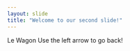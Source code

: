 ```yaml
---
layout: slide
title: "Welcome to our second slide!"
---
```

Le Wagon
Use the left arrow to go back!
